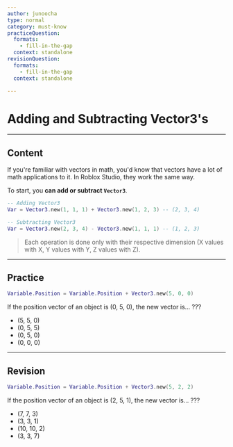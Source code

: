 ```yaml
---
author: junoocha
type: normal
category: must-know
practiceQuestion:
  formats:
    - fill-in-the-gap
  context: standalone
revisionQuestion:
  formats:
    - fill-in-the-gap
  context: standalone

---
```


# Adding and Subtracting Vector3's
---

## Content
If you're familiar with vectors in math, you'd know that vectors have a lot of math applications to it. In Roblox Studio, they work the same way.

To start, you **can add or subtract `Vector3`**.

```lua
-- Adding Vector3
Var = Vector3.new(1, 1, 1) + Vector3.new(1, 2, 3) -- (2, 3, 4)

-- Subtracting Vector3
Var = Vector3.new(2, 3, 4) - Vector3.new(1, 1, 1) -- (1, 2, 3)
```

> Each operation is done only with their respective dimension (X values with X, Y values with Y, Z values with Z).

---

## Practice

```lua
Variable.Position = Variable.Position + Vector3.new(5, 0, 0)
```
If the position vector of an object is (0, 5, 0), the new vector is... ???
- (5, 5, 0)
- (0, 5, 5)
- (0, 5, 0)
- (0, 0, 0)

---

## Revision

```lua
Variable.Position = Variable.Position + Vector3.new(5, 2, 2)
```
If the position vector of an object is (2, 5, 1), the new vector is... ???
- (7, 7, 3)
- (3, 3, 1)
- (10, 10, 2)
- (3, 3, 7)